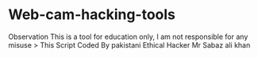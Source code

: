# Web-cam-hacking-tools
Observation This is a tool for education only, I am not responsible for any misuse > This Script Coded By pakistani Ethical Hacker Mr Sabaz ali khan
